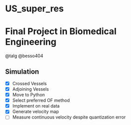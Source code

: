 # US_super_res

# Final Project in Biomedical Engineering

@talg
@besso404

## Simulation

- [x] Crossed Vessels
- [x] Adjoining Vessels
- [x] Move to Python
- [x] Select preferred OF method
- [x] Implement on real data
- [x] Generate velocity map
- [ ] Measure continuous velocity despite quantization error
